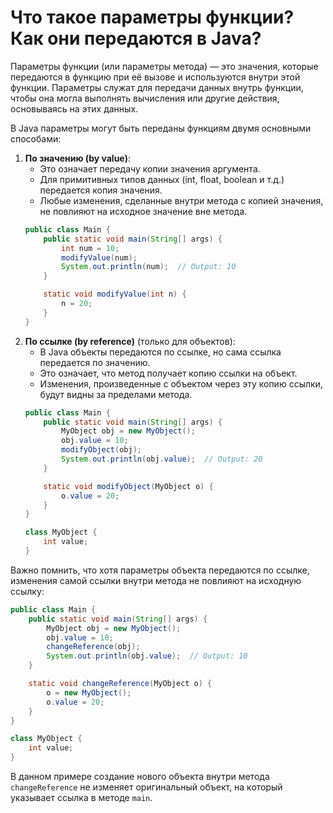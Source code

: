# Что такое параметры функции? Как они передаются в Java?

Параметры функции (или параметры метода) — это значения, которые передаются в функцию при её вызове и используются внутри этой функции. Параметры служат для передачи данных внутрь функции, чтобы она могла выполнять вычисления или другие действия, основываясь на этих данных.

В Java параметры могут быть переданы функциям двумя основными способами:

1. **По значению (by value)**:
    - Это означает передачу копии значения аргумента.
    - Для примитивных типов данных (int, float, boolean и т.д.) передается копия значения.
    - Любые изменения, сделанные внутри метода с копией значения, не повлияют на исходное значение вне метода.
    ```java
    public class Main {
        public static void main(String[] args) {
            int num = 10;
            modifyValue(num);
            System.out.println(num);  // Output: 10
        }

        static void modifyValue(int n) {
            n = 20;
        }
    }
    ```
2. **По ссылке (by reference)** (только для объектов):
    - В Java объекты передаются по ссылке, но сама ссылка передается по значению.
    - Это означает, что метод получает копию ссылки на объект.
    - Изменения, произведенные с объектом через эту копию ссылки, будут видны за пределами метода.
    ```java
    public class Main {
        public static void main(String[] args) {
            MyObject obj = new MyObject();
            obj.value = 10;
            modifyObject(obj);
            System.out.println(obj.value);  // Output: 20
        }

        static void modifyObject(MyObject o) {
            o.value = 20;
        }
    }

    class MyObject {
        int value;
    }
    ```

Важно помнить, что хотя параметры объекта передаются по ссылке, изменения самой ссылки внутри метода не повлияют на исходную ссылку:
```java
public class Main {
    public static void main(String[] args) {
        MyObject obj = new MyObject();
        obj.value = 10;
        changeReference(obj);
        System.out.println(obj.value);  // Output: 10
    }

    static void changeReference(MyObject o) {
        o = new MyObject();
        o.value = 20;
    }
}

class MyObject {
    int value;
}
```

В данном примере создание нового объекта внутри метода `changeReference` не изменяет оригинальный объект, на который указывает ссылка в методе `main`.